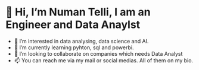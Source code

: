 # 👋 Hi, I’m Numan Telli, I am an Engineer and Data Anaylst
- 👀 I’m interested in data analysing, data science and AI.
- 🌱 I’m currently learning pyhton, sql and powerbi.
- 💞️ I’m looking to collaborate on companies which needs Data Analyst
- 📫 You can reach me via my mail or social medias. All of them on my bio. 


<!---
numantelli/numantelli is a ✨ special ✨ repository because its `README.md` (this file) appears on your GitHub profile.
You can click the Preview link to take a look at your changes.
--->
